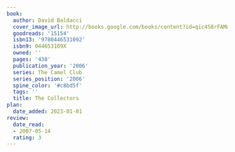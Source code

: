 ```yaml
---
book:
  author: David Baldacci
  cover_image_url: http://books.google.com/books/content?id=qic4S8rFAMwC&printsec=frontcover&img=1&zoom=1&source=gbs_api
  goodreads: '15154'
  isbn13: '9780446531092'
  isbn9: 044653109X
  owned: ''
  pages: '438'
  publication_year: '2006'
  series: The Camel Club
  series_position: '2006'
  spine_color: '#c8bd5f'
  tags: ''
  title: The Collectors
plan:
  date_added: 2023-01-01
review:
  date_read:
  - 2007-05-14
  rating: 3
---
```

